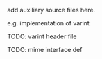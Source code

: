 add auxiliary source files here.

e.g. implementation of varint

TODO: varint header file

TODO: mime interface def
